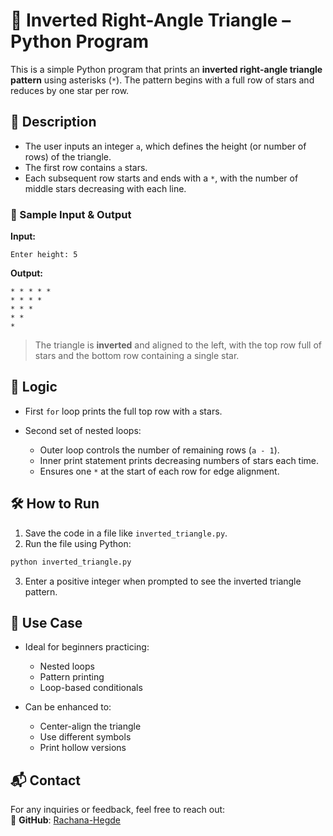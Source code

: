 

# 🔻 Inverted Right-Angle Triangle – Python Program

This is a simple Python program that prints an **inverted right-angle triangle pattern** using asterisks (`*`). The pattern begins with a full row of stars and reduces by one star per row.

## 📌 Description

* The user inputs an integer `a`, which defines the height (or number of rows) of the triangle.
* The first row contains `a` stars.
* Each subsequent row starts and ends with a `*`, with the number of middle stars decreasing with each line.

### 🧾 Sample Input & Output

**Input:**

```
Enter height: 5
```

**Output:**

```
* * * * * 
* * * * 
* * * 
* * 
* 
```

> The triangle is **inverted** and aligned to the left, with the top row full of stars and the bottom row containing a single star.

## 🧠 Logic

* First `for` loop prints the full top row with `a` stars.
* Second set of nested loops:

  * Outer loop controls the number of remaining rows (`a - 1`).
  * Inner print statement prints decreasing numbers of stars each time.
  * Ensures one `*` at the start of each row for edge alignment.

## 🛠️ How to Run

1. Save the code in a file like `inverted_triangle.py`.
2. Run the file using Python:
```bash
python inverted_triangle.py
```
3. Enter a positive integer when prompted to see the inverted triangle pattern.

## 🎯 Use Case

* Ideal for beginners practicing:
  * Nested loops
  * Pattern printing
  * Loop-based conditionals

* Can be enhanced to:
  * Center-align the triangle
  * Use different symbols
  * Print hollow versions

## 📬 Contact  

For any inquiries or feedback, feel free to reach out:    
🔗 **GitHub**: [Rachana-Hegde](https://github.com/Rachana-Hegde) 
